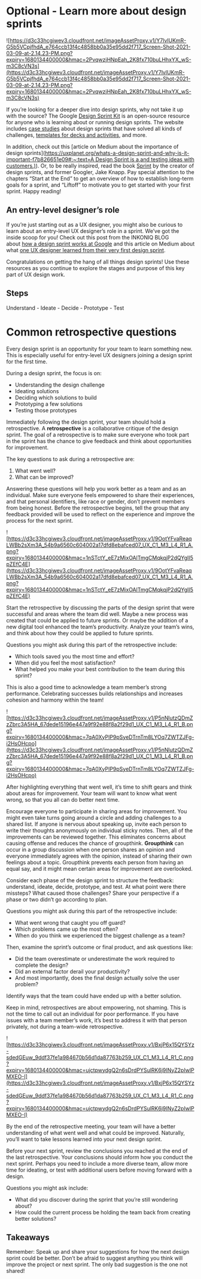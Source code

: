 
# Optional - Learn more about design sprints

![https://d3c33hcgiwev3.cloudfront.net/imageAssetProxy.v1/Y7lvlUKmR-G5b5VCpjfhdA_e764ccb13f4c4858bb0a35e95dd2f717_Screen-Shot-2021-03-09-at-2.14.23-PM.png?expiry=1680134400000&hmac=2PvqwzjHNpEah_2K8fx710buLHhxYX_wS-m3C8cVN3s](https://d3c33hcgiwev3.cloudfront.net/imageAssetProxy.v1/Y7lvlUKmR-G5b5VCpjfhdA_e764ccb13f4c4858bb0a35e95dd2f717_Screen-Shot-2021-03-09-at-2.14.23-PM.png?expiry=1680134400000&hmac=2PvqwzjHNpEah_2K8fx710buLHhxYX_wS-m3C8cVN3s)

If you’re looking for a deeper dive into design sprints, why not take it up with the source? The Google [Design Sprint Kit](https://designsprintkit.withgoogle.com/) is an open-source resource for anyone who is learning about or running design sprints. The website includes [case studies](https://designsprintkit.withgoogle.com/case-studies) about design sprints that have solved all kinds of challenges, [templates for decks and activities](https://designsprintkit.withgoogle.com/resources/overview), and more.

In addition, check out this [article on Medium about the importance of design sprints]([https://uxplanet.org/whats-a-design-sprint-and-why-is-it-important-f7b826651e09#:~:text=A Design Sprint is a,and testing ideas with customers.)](https://uxplanet.org/whats-a-design-sprint-and-why-is-it-important-f7b826651e09#:~:text=A%20Design%20Sprint%20is%20a,and%20testing%20ideas%20with%20customers.)). Or, to be really inspired, read the book [Sprint](https://www.thesprintbook.com/book) by the creator of design sprints, and former Googler, Jake Knapp. Pay special attention to the chapters “Start at the End” to get an overview of how to establish long-term goals for a sprint, and “Liftoff” to motivate you to get started with your first sprint. Happy reading!

## **An entry-level designer’s role**

If you’re just starting out as a UX designer, you might also be curious to learn about an entry-level UX designer’s role in a sprint. We’ve got the inside scoop for you! Check out this post from the INKONIQ BLOG about [how a design sprint works at Google](https://medium.com/inkoniq-blog/inside-a-design-sprint-workshop-at-google-3950b1654f2) and this article on Medium about what [one UX designer learned from their very first design sprint](https://uxplanet.org/3-things-i-learned-from-my-first-design-sprint-ed5d2113afad).

Congratulations on getting the hang of all things design sprints! Use these resources as you continue to explore the stages and purpose of this key part of UX design work.

## Steps

Understand - Ideate - Decide - Prototype - Test

# Common retrospective questions

Every design sprint is an opportunity for your team to learn something new. This is especially useful for entry-level UX designers joining a design sprint for the first time.

During a design sprint, the focus is on:

- Understanding the design challenge
- Ideating solutions
- Deciding which solutions to build
- Prototyping a few solutions
- Testing those prototypes

Immediately following the design sprint, your team should hold a retrospective. A **retrospective** is a collaborative critique of the design sprint. The goal of a retrospective is to make sure everyone who took part in the sprint has the chance to give feedback and think about opportunities for improvement.

The key questions to ask during a retrospective are:

1. What went well?
2. What can be improved?

Answering these questions will help you work better as a team and as an individual. Make sure everyone feels empowered to share their experiences, and that personal identifiers, like race or gender, don’t prevent members from being honest. Before the retrospective begins, tell the group that any feedback provided will be used to reflect on the experience and improve the process for the next sprint.

![https://d3c33hcgiwev3.cloudfront.net/imageAssetProxy.v1/9OotYFvaReaqLWBb2sXm3A_54b9a6560c604002a17dfd8ebafced07_UX_C1_M3_L4_R1_A.png?expiry=1680134400000&hmac=1nSTctY_eE7zMixOAlTmgCMqkqjP2dQYgII5pZEfC4E](https://d3c33hcgiwev3.cloudfront.net/imageAssetProxy.v1/9OotYFvaReaqLWBb2sXm3A_54b9a6560c604002a17dfd8ebafced07_UX_C1_M3_L4_R1_A.png?expiry=1680134400000&hmac=1nSTctY_eE7zMixOAlTmgCMqkqjP2dQYgII5pZEfC4E)

Start the retrospective by discussing the parts of the design sprint that were successful and areas where the team did well. Maybe a new process was created that could be applied to future sprints. Or maybe the addition of a new digital tool enhanced the team’s productivity. Analyze your team’s wins, and think about how they could be applied to future sprints.

Questions you might ask during this part of the retrospective include:

- Which tools saved you the most time and effort?
- When did you feel the most satisfaction?
- What helped you make your best contribution to the team during this sprint?

This is also a good time to acknowledge a team member’s strong performance. Celebrating successes builds relationships and increases cohesion and harmony within the team!

![https://d3c33hcgiwev3.cloudfront.net/imageAssetProxy.v1/P5nNlutzQDmZzZbrc3A5HA_67dede15196e447a9f92e88f8a2f29d1_UX_C1_M3_L4_R1_B.png?expiry=1680134400000&hmac=7qA0XyPIP9pSyeDTrnTm8LYOq7ZWTZJFg-i2HsOHcpo](https://d3c33hcgiwev3.cloudfront.net/imageAssetProxy.v1/P5nNlutzQDmZzZbrc3A5HA_67dede15196e447a9f92e88f8a2f29d1_UX_C1_M3_L4_R1_B.png?expiry=1680134400000&hmac=7qA0XyPIP9pSyeDTrnTm8LYOq7ZWTZJFg-i2HsOHcpo)

After highlighting everything that went well, it’s time to shift gears and think about areas for improvement. Your team will want to know what went wrong, so that you all can do better next time.

Encourage everyone to participate in sharing areas for improvement. You might even take turns going around a circle and adding challenges to a shared list. If anyone is nervous about speaking up, invite each person to write their thoughts anonymously on individual sticky notes. Then, all of the improvements can be reviewed together. This eliminates concerns about causing offense and reduces the chance of groupthink. **Groupthink** can occur in a group discussion when one person shares an opinion and everyone immediately agrees with the opinion, instead of sharing their own feelings about a topic. Groupthink prevents each person from having an equal say, and it might mean certain areas for improvement are overlooked.

Consider each phase of the design sprint to structure the feedback: understand, ideate, decide, prototype, and test. At what point were there missteps? What caused those challenges? Share your perspective if a phase or two didn’t go according to plan.

Questions you might ask during this part of the retrospective include:

- What went wrong that caught you off guard?
- Which problems came up the most often?
- When do you think we experienced the biggest challenge as a team?

Then, examine the sprint’s outcome or final product, and ask questions like:

- Did the team overestimate or underestimate the work required to complete the design?
- Did an external factor derail your productivity?
- And most importantly, does the final design actually solve the user problem?

Identify ways that the team could have ended up with a better solution.

Keep in mind, retrospectives are about empowering, not shaming. This is not the time to call out an individual for poor performance. If you have issues with a team member’s work, it’s best to address it with that person privately, not during a team-wide retrospective.

![https://d3c33hcgiwev3.cloudfront.net/imageAssetProxy.v1/BxjP6x15QYSYz-sdedGEuw_9ddf37fe1a984670b56d1da87763b259_UX_C1_M3_L4_R1_C.png?expiry=1680134400000&hmac=ujctpwydgQ2n6sDrdPYSulRK6j9INyZ2pIwlPMXEO-I](https://d3c33hcgiwev3.cloudfront.net/imageAssetProxy.v1/BxjP6x15QYSYz-sdedGEuw_9ddf37fe1a984670b56d1da87763b259_UX_C1_M3_L4_R1_C.png?expiry=1680134400000&hmac=ujctpwydgQ2n6sDrdPYSulRK6j9INyZ2pIwlPMXEO-I)

By the end of the retrospective meeting, your team will have a better understanding of what went well and what could be improved. Naturally, you’ll want to take lessons learned into your next design sprint.

Before your next sprint, review the conclusions you reached at the end of the last retrospective. Your conclusions should inform how you conduct the next sprint. Perhaps you need to include a more diverse team, allow more time for ideating, or test with additional users before moving forward with a design.

Questions you might ask include:

- What did you discover during the sprint that you’re still wondering about?
- How could the current process be holding the team back from creating better solutions?

## **Takeaways**

Remember: Speak up and share your suggestions for how the next design sprint could be better. Don’t be afraid to suggest anything you think will improve the project or next sprint. The only bad suggestion is the one not shared!